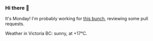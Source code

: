 ### Hi there :wave:

It's Monday! I'm probably working for [this bunch](https://github.com/kohofinancial), reviewing some pull requests.

Weather in Victoria BC: sunny, at +17°C.
